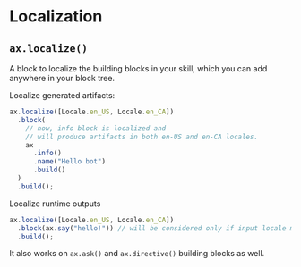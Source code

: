 # Localization

## `ax.localize()`

A block to localize the building blocks in your skill, which you can add anywhere in your block tree.

Localize generated artifacts:

```ts
ax.localize([Locale.en_US, Locale.en_CA])
  .block(
    // now, info block is localized and
    // will produce artifacts in both en-US and en-CA locales.
    ax
      .info()
      .name("Hello bot")
      .build()
  )
  .build();
```

Localize runtime outputs <Badge text="coming soon" /><Badge text="0.3.0+" type="error" />

```ts
ax.localize([Locale.en_US, Locale.en_CA])
  .block(ax.say("hello!")) // will be considered only if input locale matches en-US or en-CA
  .build();
```

It also works on `ax.ask()` and `ax.directive()` building blocks as well.
